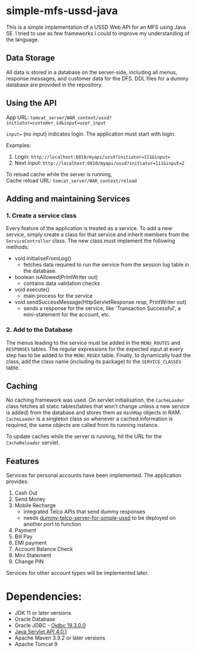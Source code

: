 # simple-mfs-ussd-java

This is a simple implementation of a USSD Web API for an MFS using Java SE. I tried to use as few frameworks I could to improve my understanding of the language. 

## Data Storage
All data is stored in a database on the server-side, including all menus, response messages, and customer data for the DFS. DDL files for a dummy database are provided in the repository.

## Using the API
App URL: `tomcat_server/WAR_context/ussd?initiator=customer_id&input=user_input` 

`input=` (no input) indicates login. The application must start with login.

Examples:
1. Login: `http://localhost:6810/myapi/ussd?initiator=111&input=`
2. Next input: `http://localhost:6810/myapi/ussd?initiator=111&input=2`

To reload cache while the server is running, </br>
Cache reload URL: `tomcat_server/WAR_context/reload`

## Adding and maintaining Services
### 1. Create a service class
Every feature of the application is treated as a service. To add a new service, simply create a class for that service and inherit members from the `ServiceController` class. The new class must implement the following methods:
- void initialiseFromLog()
  - fetches data required to run the service from the session log table in the database.
- boolean isAllowed(PrintWriter out)
  - contains data validation checks
- void execute()
  - main process for the service
- void sendSuccessMessage(HttpServletResponse resp, PrintWriter out)
  - sends a response for the service, like 'Transaction Successful', a mini-statement for the account, etc.
 
### 2. Add to the Database
The menus leading to the service must be added in the `MENU_ROUTES` and `RESPONSES` tables. The regular expressions for the expected input at every step has to be added to the `MENU_REGEX` table. Finally, to dynamically load the class, add the class name (including its package) to the `SERVICE_CLASSES` table.

## Caching
No caching framework was used. On servlet initialisation, the `CacheLoader` class fetches all static tables(tables that won't change unless a new service is added) from the database and stores them as `HashMap` objects in RAM. `CacheLoader` is a singleton class so whenever a cached information is required, the same objects are called from its running instance. 

To update caches while the server is running, hit the URL for the `CacheReloader` servlet. 

## Features
Services for personal accounts have been implemented. The application provides:
1. Cash Out
2. Send Money
3. Mobile Recharge
   - integrated Telco APIs that send dummy responses
   - needs [dummy-telco-server-for-simple-ussd](https://github.com/sadpotat/dummy-telco-server-for-simple-ussd.git) to be deployed on another port to function
4. Payment
5. Bill Pay
6. EMI payment
7. Account Balance Check
8. Mini Statement
9. Change PIN

Services for other account types will be implemented later.

# Dependencies:
- JDK 11 or later versions
- Oracle Database
- Oracle JDBC - [Ojdbc 19.3.0.0](https://mvnrepository.com/artifact/com.oracle.database.jdbc/ojdbc8/19.3.0.0)
- [Java Servlet API 4.0.1](https://mvnrepository.com/artifact/javax.servlet/javax.servlet-api/4.0.1)
- Apache Maven 3.9.2 or later versions
- Apache Tomcat 9


